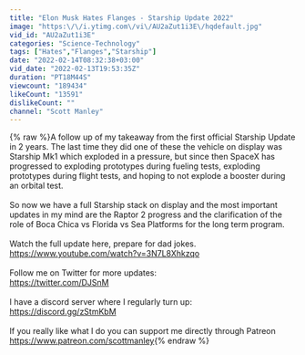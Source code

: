 ```yaml
---
title: "Elon Musk Hates Flanges - Starship Update 2022"
image: "https:\/\/i.ytimg.com\/vi\/AU2aZut1i3E\/hqdefault.jpg"
vid_id: "AU2aZut1i3E"
categories: "Science-Technology"
tags: ["Hates","Flanges","Starship"]
date: "2022-02-14T08:32:38+03:00"
vid_date: "2022-02-13T19:53:35Z"
duration: "PT18M44S"
viewcount: "189434"
likeCount: "13591"
dislikeCount: ""
channel: "Scott Manley"
---
```

{% raw %}A follow up of my takeaway from the first official Starship Update in 2 years. The last time they did one of these the vehicle on display was Starship Mk1 which exploded in a pressure, but since then SpaceX has progressed to exploding prototypes during  fueling tests, exploding prototypes during flight tests, and hoping to not explode a booster during an orbital test.<br /><br />So now we have a full Starship stack on display and the most important updates in my mind are the Raptor 2 progress and the clarification of the role of Boca Chica vs Florida vs Sea Platforms for the long term program.<br /><br />Watch the full update here, prepare for dad jokes.<br /><a rel="nofollow" target="blank" href="https://www.youtube.com/watch?v=3N7L8Xhkzqo">https://www.youtube.com/watch?v=3N7L8Xhkzqo</a><br /><br />Follow me on Twitter for more updates:<br /><a rel="nofollow" target="blank" href="https://twitter.com/DJSnM">https://twitter.com/DJSnM</a><br /><br />I have a discord server where I regularly turn up:<br /><a rel="nofollow" target="blank" href="https://discord.gg/zStmKbM">https://discord.gg/zStmKbM</a><br /><br />If you really like what I do you can support me directly through Patreon<br /><a rel="nofollow" target="blank" href="https://www.patreon.com/scottmanley">https://www.patreon.com/scottmanley</a>{% endraw %}
